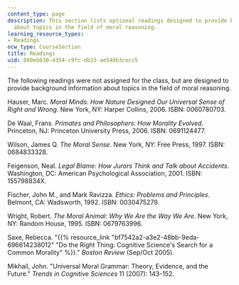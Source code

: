 ```yaml
---
content_type: page
description: This section lists optional readings designed to provide background information
  about topics in the field of moral reasoning.
learning_resource_types:
- Readings
ocw_type: CourseSection
title: Readings
uid: 800eb630-4354-c9fc-db23-ae540b3cecc5
---
```


The following readings were not assigned for the class, but are designed to provide background information about topics in the field of moral reasoning.

Hauser, Marc. _Moral Minds: How Nature Designed Our Universal Sense of Right and Wrong_. New York, NY: Harper Collins, 2006. ISBN: 0060780703.

De Waal, Frans. _Primates and Philosophers: How Morality Evolved_. Princeton, NJ: Princeton University Press, 2006. ISBN: 0691124477.

Wilson, James Q. _The Moral Sense_. New York, NY: Free Press, 1997. ISBN: 0684833328.

Feigenson, Neal. _Legal Blame: How Jurors Think and Talk about Accidents_. Washington, DC: American Psychological Association, 2001. ISBN: 155798834X.

Fischer, John M., and Mark Ravizza. _Ethics: Problems and Principles_. Belmont, CA: Wadsworth, 1992. ISBN: 0030475279.

Wright, Robert. _The Moral Animal: Why We Are the Way We Are_. New York, NY: Random House, 1995. ISBN: 0679763996.

Saxe, Rebecca. "{{% resource_link "bf7542a2-a3e2-48bb-9eda-696614238012" "Do the Right Thing: Cognitive Science's Search for a Common Morality" %}}." _Boston Review_ (Sep/Oct 2005).

Mikhail, John. "Universal Moral Grammar: Theory, Evidence, and the Future." _Trends in Cognitive Sciences_ 11 (2007): 143-152.